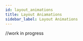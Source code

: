 ```yaml
---
id: layout_animations
title: Layout Aniamations
sidebar_label: Layout Animations
---
```

//work in progress
